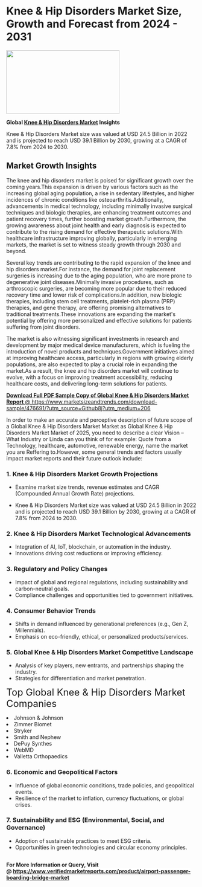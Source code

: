 <H1>Knee & Hip Disorders Market Size, Growth and Forecast from 2024 - 2031</H1><img class="aligncenter size-medium wp-image-584254" src="https://thirdeyenews.in/wp-content/uploads/2024/09/Global-Market-Research-300x168.jpeg" alt="" width="300" height="168" /><p><strong>Global&nbsp;<a href="https://www.marketsizeandtrends.com/download-sample/476691/?utm_source=Github8j?utm_medium=206">Knee & Hip Disorders Market</a> Insights</strong></p><p>Knee & Hip Disorders Market size was valued at USD 24.5 Billion in 2022 and is projected to reach USD 39.1 Billion by 2030, growing at a CAGR of 7.8% from 2024 to 2030.</p><p><h2>Market Growth Insights</h2> <p>The knee and hip disorders market is poised for significant growth over the coming years.This expansion is driven by various factors such as the increasing global aging population, a rise in sedentary lifestyles, and higher incidences of chronic conditions like osteoarthritis.Additionally, advancements in medical technology, including minimally invasive surgical techniques and biologic therapies, are enhancing treatment outcomes and patient recovery times, further boosting market growth.Furthermore, the growing awareness about joint health and early diagnosis is expected to contribute to the rising demand for effective therapeutic solutions.With healthcare infrastructure improving globally, particularly in emerging markets, the market is set to witness steady growth through 2030 and beyond.</p> <p><a href="#"></a></p> <p>Several key trends are contributing to the rapid expansion of the knee and hip disorders market.For instance, the demand for joint replacement surgeries is increasing due to the aging population, who are more prone to degenerative joint diseases.Minimally invasive procedures, such as arthroscopic surgeries, are becoming more popular due to their reduced recovery time and lower risk of complications.In addition, new biologic therapies, including stem cell treatments, platelet-rich plasma (PRP) therapies, and gene therapy, are offering promising alternatives to traditional treatments.These innovations are expanding the market's potential by offering more personalized and effective solutions for patients suffering from joint disorders.</p> <p>The market is also witnessing significant investments in research and development by major medical device manufacturers, which is fueling the introduction of novel products and techniques.Government initiatives aimed at improving healthcare access, particularly in regions with growing elderly populations, are also expected to play a crucial role in expanding the market.As a result, the knee and hip disorders market will continue to evolve, with a focus on improving treatment accessibility, reducing healthcare costs, and delivering long-term solutions for patients.</p> <p><a href="#"></p><p><span class=""><strong>Download Full PDF Sample Copy of Global Knee & Hip Disorders Market Report</strong> @ <a href="https://www.marketsizeandtrends.com/download-sample/476691/?utm_source=Github8j?utm_medium=206" target="_blank">https://www.marketsizeandtrends.com/download-sample/476691/?utm_source=Github8j?utm_medium=206</a></span></p><p>In order to make an accurate and perceptive description of future scope of a Global&nbsp;Knee & Hip Disorders Market Market as Global&nbsp;Knee & Hip Disorders Market Market of 2025, you need to describe a clear Vision &ndash; What Industry or Linda can you think of for example: Quote from a Technology, healthcare, automotive, renewable energy, name the market you are Reffering to.However, some general trends and factors usually impact market reports and their future outlook include:</p><h3>1.&nbsp;<strong>Knee & Hip Disorders Market Growth Projections</strong></h3><ul><li>Examine market size trends, revenue estimates and CAGR (Compounded Annual Growth Rate) projections.</li><li><p>Knee & Hip Disorders Market size was valued at USD 24.5 Billion in 2022 and is projected to reach USD 39.1 Billion by 2030, growing at a CAGR of 7.8% from 2024 to 2030.</p></li></ul><h3>2.&nbsp;<strong>Knee & Hip Disorders Market Technological Advancements</strong></h3><ul><li>Integration of AI, IoT, blockchain, or automation in the industry.</li><li>Innovations driving cost reductions or improving efficiency.</li></ul><h3>3.&nbsp;<strong>Regulatory and Policy Changes</strong></h3><ul><li>Impact of global and regional regulations, including sustainability and carbon-neutral goals.</li><li>Compliance challenges and opportunities tied to government initiatives.</li></ul><h3>4.&nbsp;<strong>Consumer Behavior Trends</strong></h3><ul><li>Shifts in demand influenced by generational preferences (e.g., Gen Z, Millennials).</li><li>Emphasis on eco-friendly, ethical, or personalized products/services.</li></ul><h3>5.&nbsp;<strong>Global Knee & Hip Disorders Market Competitive Landscape</strong></h3><ul><li>Analysis of key players, new entrants, and partnerships shaping the industry.</li><li>Strategies for differentiation and market penetration.</li></ul><p data-pm-slice="1 1 []"><span style="color: inherit; font-family: inherit; font-size: 25px;">Top Global Knee & Hip Disorders Market Companies</span></p><div class="" data-test-id=""><p><li>Johnson & Johnson</li><li> Zimmer Biomet</li><li> Stryker</li><li> Smith and Nephew</li><li> DePuy Synthes</li><li> WebMD</li><li> Valletta Orthopaedics</li></p></div><h3>6.&nbsp;<strong>Economic and Geopolitical Factors</strong></h3><ul><li>Influence of global economic conditions, trade policies, and geopolitical events.</li><li>Resilience of the market to inflation, currency fluctuations, or global crises.</li></ul><h3>7.&nbsp;<strong>Sustainability and ESG (Environmental, Social, and Governance)</strong></h3><ul><li>Adoption of sustainable practices to meet ESG criteria.</li><li>Opportunities in green technologies and circular economy principles.</li></ul><h2><strong style="font-size: 14px;">For More Information or Query, Visit @&nbsp;</strong><a style="background-color: #ffffff; font-size: 14px;" href="https://www.marketsizeandtrends.com/report/knee-hip-disorders-market/" target="_blank">https://www.verifiedmarketreports.com/product/airport-passenger-boarding-bridge-market</a></h2>